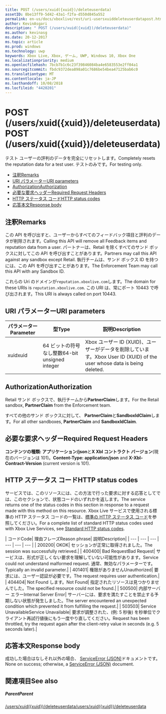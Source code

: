 ```yaml
---
title: POST (/users/xuid({xuid})/deleteuserdata)
assetID: 8be13ff9-5d42-43a1-f2fa-d550d845a552
permalink: en-us/docs/xboxlive/rest/uri-usersxuiddeleteuserdatapost.html
author: KevinAsgari
description: " POST (/users/xuid({xuid})/deleteuserdata)"
ms.author: kevinasg
ms.date: 20-12-2017
ms.topic: article
ms.prod: windows
ms.technology: uwp
keywords: Xbox Live, Xbox, ゲーム, UWP, Windows 10, Xbox One
ms.localizationpriority: medium
ms.openlocfilehash: 7bcb7b1c6c23f39846084ba4e6583553e2ff04a1
ms.sourcegitcommit: fbdc9372dea898a01c7686be54bea47125bab6c0
ms.translationtype: MT
ms.contentlocale: ja-JP
ms.lasthandoff: 10/08/2018
ms.locfileid: "4420201"
---
```

# <a name="post-usersxuidxuiddeleteuserdata"></a><span data-ttu-id="4bc11-104">POST (/users/xuid({xuid})/deleteuserdata)</span><span class="sxs-lookup"><span data-stu-id="4bc11-104">POST (/users/xuid({xuid})/deleteuserdata)</span></span>
<span data-ttu-id="4bc11-105">テスト ユーザーの評判のデータを完全にリセットします。</span><span class="sxs-lookup"><span data-stu-id="4bc11-105">Completely resets the reputation data for a test user.</span></span> <span data-ttu-id="4bc11-106">テストのみです。</span><span class="sxs-lookup"><span data-stu-id="4bc11-106">For testing only.</span></span>

  * [<span data-ttu-id="4bc11-107">注釈</span><span class="sxs-lookup"><span data-stu-id="4bc11-107">Remarks</span></span>](#ID4EQ)
  * [<span data-ttu-id="4bc11-108">URI パラメーター</span><span class="sxs-lookup"><span data-stu-id="4bc11-108">URI parameters</span></span>](#ID4E5)
  * [<span data-ttu-id="4bc11-109">Authorization</span><span class="sxs-lookup"><span data-stu-id="4bc11-109">Authorization</span></span>](#ID4EJB)
  * [<span data-ttu-id="4bc11-110">必要な要求ヘッダー</span><span class="sxs-lookup"><span data-stu-id="4bc11-110">Required Request Headers</span></span>](#ID4E3B)
  * [<span data-ttu-id="4bc11-111">HTTP ステータス コード</span><span class="sxs-lookup"><span data-stu-id="4bc11-111">HTTP status codes</span></span>](#ID4EHC)
  * [<span data-ttu-id="4bc11-112">応答本文</span><span class="sxs-lookup"><span data-stu-id="4bc11-112">Response body</span></span>](#ID4EJF)

<a id="ID4EQ"></a>


## <a name="remarks"></a><span data-ttu-id="4bc11-113">注釈</span><span class="sxs-lookup"><span data-stu-id="4bc11-113">Remarks</span></span>

<span data-ttu-id="4bc11-114">この API を呼び出すと、ユーザーからすべてのフィードバック項目と評判のデータが削除されます。</span><span class="sxs-lookup"><span data-stu-id="4bc11-114">Calling this API will remove all Feedback items and reputation data from a user.</span></span> <span data-ttu-id="4bc11-115">パートナーは、Retail を除くすべてのサンド ボックスに対してこの API を呼び出すことがあります。</span><span class="sxs-lookup"><span data-stu-id="4bc11-115">Partners may call this API against any sandbox except Retail.</span></span> <span data-ttu-id="4bc11-116">執行チームは、サンド ボックス ID を持つには、この API を呼び出すことがあります。</span><span class="sxs-lookup"><span data-stu-id="4bc11-116">The Enforcement Team may call this API with any Sandbox ID.</span></span>

<span data-ttu-id="4bc11-117">これらの Uri のドメインが`reputation.xboxlive.com`します。</span><span class="sxs-lookup"><span data-stu-id="4bc11-117">The domain for these URIs is `reputation.xboxlive.com`.</span></span> <span data-ttu-id="4bc11-118">この URI は、常にポート 10443 で呼び出されます。</span><span class="sxs-lookup"><span data-stu-id="4bc11-118">This URI is always called on port 10443.</span></span>

<a id="ID4E5"></a>


## <a name="uri-parameters"></a><span data-ttu-id="4bc11-119">URI パラメーター</span><span class="sxs-lookup"><span data-stu-id="4bc11-119">URI parameters</span></span>

| <span data-ttu-id="4bc11-120">パラメーター</span><span class="sxs-lookup"><span data-stu-id="4bc11-120">Parameter</span></span>| <span data-ttu-id="4bc11-121">型</span><span class="sxs-lookup"><span data-stu-id="4bc11-121">Type</span></span>| <span data-ttu-id="4bc11-122">説明</span><span class="sxs-lookup"><span data-stu-id="4bc11-122">Description</span></span>|
| --- | --- | --- |
| <span data-ttu-id="4bc11-123">xuid</span><span class="sxs-lookup"><span data-stu-id="4bc11-123">xuid</span></span>| <span data-ttu-id="4bc11-124">64 ビットの符号なし整数</span><span class="sxs-lookup"><span data-stu-id="4bc11-124">64-bit unsigned integer</span></span>| <span data-ttu-id="4bc11-125">Xbox ユーザー ID (XUID)、ユーザーがデータを削除しています。</span><span class="sxs-lookup"><span data-stu-id="4bc11-125">Xbox User ID (XUID) of the user whose data is being deleted.</span></span>|

<a id="ID4EJB"></a>


## <a name="authorization"></a><span data-ttu-id="4bc11-126">Authorization</span><span class="sxs-lookup"><span data-stu-id="4bc11-126">Authorization</span></span>

<span data-ttu-id="4bc11-127">Retail サンド ボックスで、執行チームから**PartnerClaim**します。</span><span class="sxs-lookup"><span data-stu-id="4bc11-127">For the Retail sandbox, **PartnerClaim** from the Enforcement team.</span></span>

<span data-ttu-id="4bc11-128">すべての他のサンド ボックスに対して、 **PartnerClaim**と**SandboxIdClaim**します。</span><span class="sxs-lookup"><span data-stu-id="4bc11-128">For all other sandboxes, **PartnerClaim** and **SandboxIdClaim**.</span></span>

<a id="ID4E3B"></a>


## <a name="required-request-headers"></a><span data-ttu-id="4bc11-129">必要な要求ヘッダー</span><span class="sxs-lookup"><span data-stu-id="4bc11-129">Required Request Headers</span></span>

<span data-ttu-id="4bc11-130">**コンテンツの種類: アプリケーション/json**と**X Xbl コントラクト バージョン**(現在のバージョンは 101)。</span><span class="sxs-lookup"><span data-stu-id="4bc11-130">**Content-Type: application/json** and **X-Xbl-Contract-Version** (current version is 101).</span></span>

<a id="ID4EHC"></a>


## <a name="http-status-codes"></a><span data-ttu-id="4bc11-131">HTTP ステータス コード</span><span class="sxs-lookup"><span data-stu-id="4bc11-131">HTTP status codes</span></span>

<span data-ttu-id="4bc11-132">サービスでは、このリソースには、この方法で行った要求に対する応答としてでは、このセクションで、状態コードのいずれかを返します。</span><span class="sxs-lookup"><span data-stu-id="4bc11-132">The service returns one of the status codes in this section in response to a request made with this method on this resource.</span></span> <span data-ttu-id="4bc11-133">Xbox Live サービスで使用される標準の HTTP ステータス コードの一覧は、[標準の HTTP ステータス コード](../../additional/httpstatuscodes.md)を参照してください。</span><span class="sxs-lookup"><span data-stu-id="4bc11-133">For a complete list of standard HTTP status codes used with Xbox Live Services, see [Standard HTTP status codes](../../additional/httpstatuscodes.md).</span></span>

| <span data-ttu-id="4bc11-134">コード</span><span class="sxs-lookup"><span data-stu-id="4bc11-134">Code</span></span>| <span data-ttu-id="4bc11-135">理由フレーズ</span><span class="sxs-lookup"><span data-stu-id="4bc11-135">Reason phrase</span></span>| <span data-ttu-id="4bc11-136">説明</span><span class="sxs-lookup"><span data-stu-id="4bc11-136">Description</span></span>|
| --- | --- | --- | --- | --- | --- |
| <span data-ttu-id="4bc11-137">200</span><span class="sxs-lookup"><span data-stu-id="4bc11-137">200</span></span>| <span data-ttu-id="4bc11-138">OK</span><span class="sxs-lookup"><span data-stu-id="4bc11-138">OK</span></span>| <span data-ttu-id="4bc11-139">セッションが正常に取得されました。</span><span class="sxs-lookup"><span data-stu-id="4bc11-139">The session was successfully retrieved.</span></span>|
| <span data-ttu-id="4bc11-140">400</span><span class="sxs-lookup"><span data-stu-id="4bc11-140">400</span></span>| <span data-ttu-id="4bc11-141">Bad Request</span><span class="sxs-lookup"><span data-stu-id="4bc11-141">Bad Request</span></span>| <span data-ttu-id="4bc11-142">サービスは、形式が正しくない要求を理解していない可能性があります。</span><span class="sxs-lookup"><span data-stu-id="4bc11-142">Service could not understand malformed request.</span></span> <span data-ttu-id="4bc11-143">通常、無効なパラメーターです。</span><span class="sxs-lookup"><span data-stu-id="4bc11-143">Typically an invalid parameter.</span></span>|
| <span data-ttu-id="4bc11-144">401</span><span class="sxs-lookup"><span data-stu-id="4bc11-144">401</span></span>| <span data-ttu-id="4bc11-145">権限がありません</span><span class="sxs-lookup"><span data-stu-id="4bc11-145">Unauthorized</span></span>| <span data-ttu-id="4bc11-146">要求には、ユーザー認証が必要です。</span><span class="sxs-lookup"><span data-stu-id="4bc11-146">The request requires user authentication.</span></span>|
| <span data-ttu-id="4bc11-147">404</span><span class="sxs-lookup"><span data-stu-id="4bc11-147">404</span></span>| <span data-ttu-id="4bc11-148">Not Found します。</span><span class="sxs-lookup"><span data-stu-id="4bc11-148">Not Found</span></span>| <span data-ttu-id="4bc11-149">指定されたリソースは見つかりませんでした。</span><span class="sxs-lookup"><span data-stu-id="4bc11-149">The specified resource could not be found.</span></span>|
| <span data-ttu-id="4bc11-150">500</span><span class="sxs-lookup"><span data-stu-id="4bc11-150">500</span></span>| <span data-ttu-id="4bc11-151">内部サーバー エラー</span><span class="sxs-lookup"><span data-stu-id="4bc11-151">Internal Server Error</span></span>| <span data-ttu-id="4bc11-152">サーバーには、要求を満たすことを禁止する予期しない状態が発生しました。</span><span class="sxs-lookup"><span data-stu-id="4bc11-152">The server encountered an unexpected condition which prevented it from fulfilling the request.</span></span>|
| <span data-ttu-id="4bc11-153">503</span><span class="sxs-lookup"><span data-stu-id="4bc11-153">503</span></span>| <span data-ttu-id="4bc11-154">Service Unavailable</span><span class="sxs-lookup"><span data-stu-id="4bc11-154">Service Unavailable</span></span>| <span data-ttu-id="4bc11-155">要求が調整された、(例: 5 秒後) を秒単位でクライアント再試行値後にもう一度やり直してください。</span><span class="sxs-lookup"><span data-stu-id="4bc11-155">Request has been throttled, try the request again after the client-retry value in seconds (e.g. 5 seconds later).</span></span>|

<a id="ID4EJF"></a>


## <a name="response-body"></a><span data-ttu-id="4bc11-156">応答本文</span><span class="sxs-lookup"><span data-stu-id="4bc11-156">Response body</span></span>

<span data-ttu-id="4bc11-157">成功した場合はなしそれ以外の場合、 [ServiceError (JSON)](../../json/json-serviceerror.md)ドキュメントです。</span><span class="sxs-lookup"><span data-stu-id="4bc11-157">None on success; otherwise, a [ServiceError (JSON)](../../json/json-serviceerror.md) document.</span></span>

<a id="ID4EWF"></a>


## <a name="see-also"></a><span data-ttu-id="4bc11-158">関連項目</span><span class="sxs-lookup"><span data-stu-id="4bc11-158">See also</span></span>

<a id="ID4EYF"></a>


##### <a name="parent"></a><span data-ttu-id="4bc11-159">Parent</span><span class="sxs-lookup"><span data-stu-id="4bc11-159">Parent</span></span>

[<span data-ttu-id="4bc11-160">/users/xuid({xuid})/deleteuserdata</span><span class="sxs-lookup"><span data-stu-id="4bc11-160">/users/xuid({xuid})/deleteuserdata</span></span>](uri-usersxuiddeleteuserdata.md)
